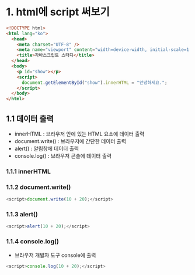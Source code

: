 # 1. html에 script 써보기

```html
<!DOCTYPE html>
<html lang="ko">
  <head>
    <meta charset="UTF-8" />
    <meta name="viewport" content="width=device-width, initial-scale=1.0" />
    <title>자바스크립트 스터디</title>
  </head>
  <body>
    <p id="show"></p>
    <script>
      document.getElementById("show").innerHTML = "안녕하세요.";
    </script>
  </body>
</html>
```

## 1.1 데이터 출력

- innerHTML : 브라우저 안에 있는 HTML 요소에 데이터 출력
- document.write() : 브라우저에 간단한 데이터 출력
- alert() : 알림창에 데이터 출력
- console.log() : 브라우저 콘솔에 데이터 출력

### 1.1.1 innerHTML

### 1.1.2 document.write()

```js
<script>document.write(10 + 20);</script>
```

### 1.1.3 alert()

```js
<script>alert(10 + 20);</script>
```

### 1.1.4 console.log()

- 브라우저 개발자 도구 console에 출력

```js
<script>console.log(10 + 20);</script>
```
